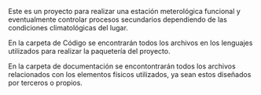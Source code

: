 Este es un proyecto para realizar una estación meterológica funcional y eventualmente controlar procesos secundarios
dependiendo de las condiciones climatológicas del lugar.

En la carpeta de Código se encontrarán todos los archivos en los lenguajes utilizados para realizar la paquetería del
proyecto.

En la carpeta de documentación se encontontrarán todos los archivos relacionados con los elementos físicos utilizados, 
ya sean estos diseñados por terceros o propios.